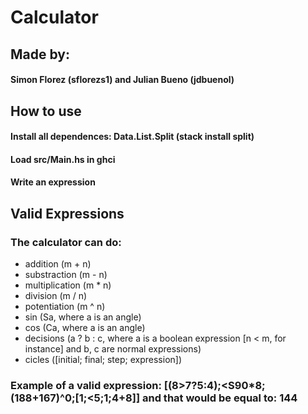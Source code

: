 # Calculator
## Made by:
#### Simon Florez (sflorezs1) and Julian Bueno (jdbuenol)
## How to use
#### Install all dependences: Data.List.Split (stack install split)
#### Load src/Main.hs in ghci
#### Write an expression
## Valid Expressions
### The calculator can do:
- addition (m + n)
- substraction (m - n)
- multiplication (m * n)
- division (m / n)
- potentiation (m ^ n)
- sin (Sa, where a is an angle)
- cos (Ca, where a is an angle)
- decisions (a ? b : c, where a is a boolean expression [n < m, for instance] and b, c are normal expressions)
- cicles ([initial; final; step; expression])
### Example of a valid expression: [(8>7?5:4);<S90*8;(188+167)^0;[1;<5;1;4+8]] and that would be equal to: 144
